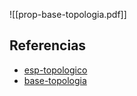 ![[prop-base-topologia.pdf]]

## Referencias
- [esp-topologico](./esp-topologico.md)
- [base-topologia](./base-topologia.md)
